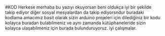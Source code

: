 #KOD
Herkese merhaba bu yazıyı okuyorsan beni oldukça iyi bir şekilde takip ediyor diğer sosyal mesyalardan da takip ediyorsndur buradaki kodlama amacımız basit olarak 
sizin arduino projeleri için dilediğiniz bir kodu kolayca buradan  bulabilmeniz ve aynı zamanda kütüphaneleride sizin kolayca ulaşabilmeniz için burada bulunduruyoruz. iyi çalışmalar. 
